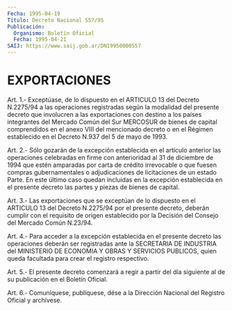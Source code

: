 ```yaml
---
Fecha: 1995-04-19
Título: Decreto Nacional 557/95
Publicación:
  Organismo: Boletín Oficial
  Fecha: 1995-04-21
SAIJ: https://www.saij.gob.ar/DN19950000557
---
```

# EXPORTACIONES

<a id="1"></a>
Art.  1.-  Exceptúase,  de  lo dispuesto en el ARTICULO 13 del Decreto N.2275/94 a las operaciones  registradas según la modalidad del  presente  decreto  que  involucren  a  las  exportaciones  con destino  a  los  países  integrantes  del  Mercado  Común  del  Sur MERCOSUR de bienes de capital comprendidos en  el  anexo  VIII  del mencionado  decreto o en el Régimen establecido en el Decreto N.937 del 5 de mayo de 1993.

<a id="2"></a>
Art.  2.-  Sólo  gozarán  de  la  excepción  establecida en el artículo   anterior  las  operaciones  celebradas  en  firme    con anterioridad  al  31  de  diciembre de 1994 que estén amparadas por carta de crédito irrevocable  o  que fuesen compras gubernamentales o  adjudicaciones  de licitaciones de  un  estado  Parte.  En  este último caso quedan incluidas  en  la  excepción  establecida  en el presente  decreto  las  partes  y  piezas  de  bienes  de  capital.

<a id="3"></a>
Art. 3.- Las exportaciones que se exceptúan de lo dispuesto en el ARTICULO  13  del  Decreto  N.2275/94  por  el presente decreto, deberán  cumplir  con  el  requisito de origen establecido  por  la Decisión del Consejo del Mercado Común N.23/94.

<a id="4"></a>
Art. 4.- Para acceder a la excepción establecida en el presente decreto  las operaciones deberán ser registradas ante la SECRETARIA DE INDUSTRIA  del  MINISTERIO  DE  ECONOMIA  Y  OBRAS  Y  SERVICIOS PUBLICOS,  quien queda facultada para crear el registro respectivo.

<a id="5"></a>
Art. 5.- El presente decreto comenzará a regir a partir del día siguiente al de su publicación en el Boletín Oficial.

<a id="6"></a>
Art. 6.- Comuníquese, publíquese, dése a la Dirección Nacional del Registro Oficial y archívese.